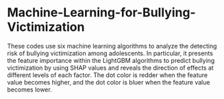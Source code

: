 # Machine-Learning-for-Bullying-Victimization
These codes use six machine learning algorithms to analyze the detecting risk of bullying victimization among adolescents. In particular, it presents the feature importance within the LightGBM algorithms to predict bullying victimization by using SHAP values and reveals the direction of effects at different levels of each factor. The dot color is redder when the feature value becomes higher, and the dot color is bluer when the feature value becomes lower. 
